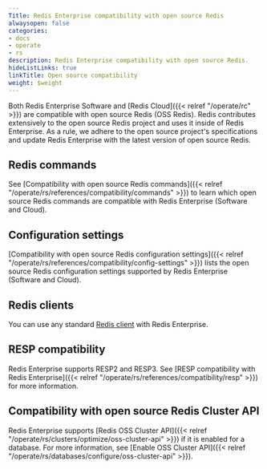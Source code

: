 ```yaml
---
Title: Redis Enterprise compatibility with open source Redis
alwaysopen: false
categories:
- docs
- operate
- rs
description: Redis Enterprise compatibility with open source Redis.
hideListLinks: true
linkTitle: Open source compatibility
weight: $weight
---
```

Both Redis Enterprise Software and [Redis Cloud]({{< relref "/operate/rc" >}}) are compatible with open source
Redis (OSS Redis). Redis contributes extensively to the open source Redis
project and uses it inside of Redis Enterprise. As a rule, we adhere to
the open source project's specifications and update
Redis Enterprise with the latest version of open source Redis.

## Redis commands

See [Compatibility with open source Redis commands]({{< relref "/operate/rs/references/compatibility/commands" >}}) to learn which open source Redis commands are compatible with Redis Enterprise (Software and Cloud).

## Configuration settings

[Compatibility with open source Redis configuration settings]({{< relref "/operate/rs/references/compatibility/config-settings" >}}) lists the open source Redis configuration settings supported by Redis Enterprise (Software and Cloud).

## Redis clients

You can use any standard [Redis client](https://redis.io/docs/clients/) with Redis Enterprise.

## RESP compatibility

Redis Enterprise supports RESP2 and RESP3. See [RESP compatibility with Redis Enterprise]({{< relref "/operate/rs/references/compatibility/resp" >}}) for more information.

## Compatibility with open source Redis Cluster API

Redis Enterprise supports [Redis OSS Cluster API]({{< relref "/operate/rs/clusters/optimize/oss-cluster-api" >}}) if it is enabled for a database. For more information, see [Enable OSS Cluster API]({{< relref "/operate/rs/databases/configure/oss-cluster-api" >}}).
